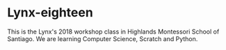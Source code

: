 # Lynx-eighteen
This is the Lynx's 2018 workshop class in Highlands Montessori School of Santiago. We are learning Computer Science, Scratch and Python.
